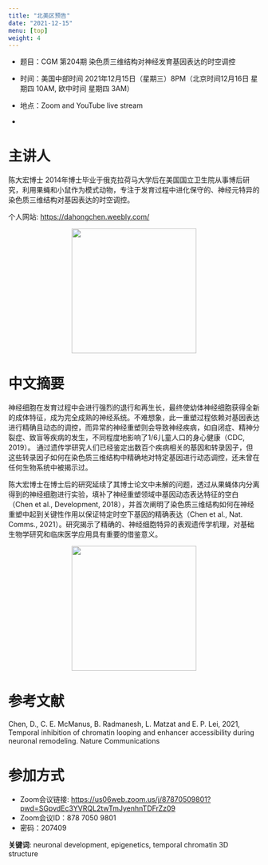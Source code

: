 ```yaml
---
title: "北美区预告"
date: "2021-12-15"
menu: [top]
weight: 4
---
```


- 题目：CGM 第204期 染色质三维结构对神经发育基因表达的时空调控

- 时间：美国中部时间 2021年12月15日（星期三）8PM（北京时间12月16日 星期四 10AM, 欧中时间 星期四 3AM）
- 地点：Zoom and YouTube live stream
- 
# 主讲人
陈大宏博士
2014年博士毕业于俄克拉荷马大学后在美国国立卫生院从事博后研究，利用果蝇和小鼠作为模式动物，专注于发育过程中进化保守的、神经元特异的染色质三维结构对基因表达的时空调控。

个人网站: https://dahongchen.weebly.com/




<div align="center">
<img src="https://i.ibb.co/bRm0DRy/Dahong-Chen.jpg" height=250>
</div>

# 中文摘要
神经细胞在发育过程中会进行强烈的退行和再生长，最终使幼体神经细胞获得全新的成体特征，成为完全成熟的神经系统。不难想象，此一重塑过程依赖对基因表达进行精确且动态的调控，而异常的神经重塑则会导致神经疾病，如自闭症、精神分裂症、致盲等疾病的发生，不同程度地影响了1/6儿童人口的身心健康（CDC, 2019）。 通过遗传学研究人们已经鉴定出数百个疾病相关的基因和转录因子，但这些转录因子如何在染色质三维结构中精确地对特定基因进行动态调控，还未曾在任何生物系统中被揭示过。

陈大宏博士在博士后的研究延续了其博士论文中未解的问题，透过从果蝇体内分离得到的神经细胞进行实验，填补了神经重塑领域中基因动态表达特征的空白（Chen et al., Development, 2018），并首次阐明了染色质三维结构如何在神经重塑中起到关键性作用以保证特定时空下基因的精确表达（Chen et al., Nat. Comms., 2021）。研究揭示了精确的、神经细胞特异的表观遗传学机理，对基础生物学研究和临床医学应用具有重要的借鉴意义。


<div align="center">
<img src="https://i.ibb.co/swxRZcr/Neuronal-remodeling-cshldroso21.jpg" height=250>
</div>

# 参考文献
Chen, D., C. E. McManus, B. Radmanesh, L. Matzat and E. P. Lei, 2021, Temporal inhibition of chromatin looping and enhancer accessibility during neuronal remodeling. Nature Communications


# 参加方式
- Zoom会议链接: https://us06web.zoom.us/j/87870509801?pwd=SGpvdEc3YVRQL2twTmJyenhnTDFrZz09
- Zoom会议ID：878 7050 9801
- 密码：207409

**关键词**: 
neuronal development, epigenetics, temporal chromatin 3D structure


